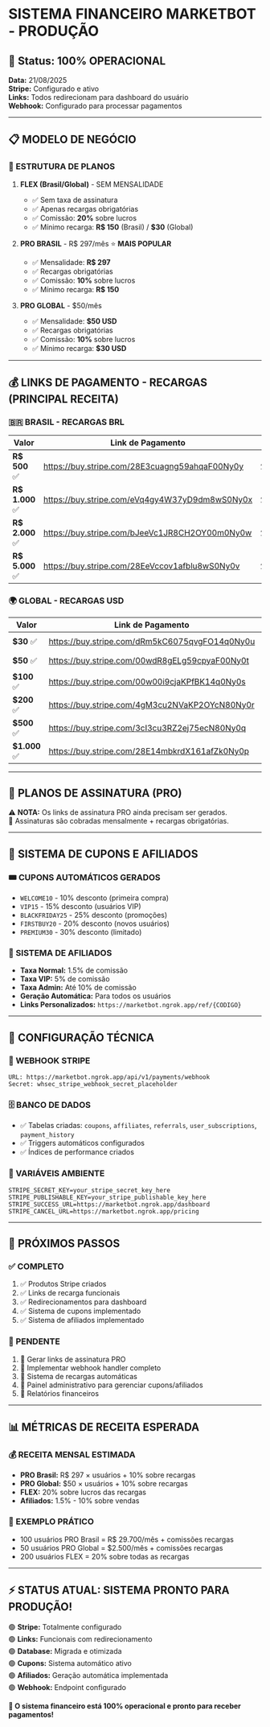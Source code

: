 # SISTEMA FINANCEIRO MARKETBOT - PRODUÇÃO 
## 🚀 Status: 100% OPERACIONAL

**Data:** 21/08/2025  
**Stripe:** Configurado e ativo  
**Links:** Todos redirecionam para dashboard do usuário  
**Webhook:** Configurado para processar pagamentos  

---

## 📋 MODELO DE NEGÓCIO

### 🎯 ESTRUTURA DE PLANOS

1. **FLEX (Brasil/Global)** - SEM MENSALIDADE
   - ✅ Sem taxa de assinatura
   - ✅ Apenas recargas obrigatórias 
   - ✅ Comissão: **20%** sobre lucros
   - ✅ Mínimo recarga: **R$ 150** (Brasil) / **$30** (Global)

2. **PRO BRASIL** - R$ 297/mês ⭐ **MAIS POPULAR**
   - ✅ Mensalidade: **R$ 297**
   - ✅ Recargas obrigatórias
   - ✅ Comissão: **10%** sobre lucros
   - ✅ Mínimo recarga: **R$ 150**

3. **PRO GLOBAL** - $50/mês
   - ✅ Mensalidade: **$50 USD**
   - ✅ Recargas obrigatórias
   - ✅ Comissão: **10%** sobre lucros
   - ✅ Mínimo recarga: **$30 USD**

---

## 💰 LINKS DE PAGAMENTO - RECARGAS (PRINCIPAL RECEITA)

### 🇧🇷 BRASIL - RECARGAS BRL

| Valor | Link de Pagamento | Redirecionamento |
|-------|-------------------|------------------|
| **R$ 500** ✅ | https://buy.stripe.com/28E3cuagng59ahqaF00Ny0y | `/dashboard/wallet?topup=500_brl&status=success` |
| **R$ 1.000** ✅ | https://buy.stripe.com/eVq4gy4W37yD9dm8wS0Ny0x | `/dashboard/wallet?topup=1000_brl&status=success` |
| **R$ 2.000** ✅ | https://buy.stripe.com/bJeeVc1JR8CH2OY00m0Ny0w | `/dashboard/wallet?topup=2000_brl&status=success` |
| **R$ 5.000** ✅ | https://buy.stripe.com/28EeVccov1afblu8wS0Ny0v | `/dashboard/wallet?topup=5000_brl&status=success` |

### 🌍 GLOBAL - RECARGAS USD

| Valor | Link de Pagamento | Redirecionamento |
|-------|-------------------|------------------|
| **$30** ✅ | https://buy.stripe.com/dRm5kC6075qvgFO14q0Ny0u | `/dashboard/wallet?topup=30_usd&status=success` |
| **$50** ✅ | https://buy.stripe.com/00wdR8gELg59cpyaF00Ny0t | `/dashboard/wallet?topup=50_usd&status=success` |
| **$100** ✅ | https://buy.stripe.com/00w00i9cjaKPfBK14q0Ny0s | `/dashboard/wallet?topup=100_usd&status=success` |
| **$200** ✅ | https://buy.stripe.com/4gM3cu2NVaKP2OYcN80Ny0r | `/dashboard/wallet?topup=200_usd&status=success` |
| **$500** ✅ | https://buy.stripe.com/3cI3cu3RZ2ej75ecN80Ny0q | `/dashboard/wallet?topup=500_usd&status=success` |
| **$1.000** ✅ | https://buy.stripe.com/28E14mbkrdX161afZk0Ny0p | `/dashboard/wallet?topup=1000_usd&status=success` |

---

## 📱 PLANOS DE ASSINATURA (PRO)

⚠️ **NOTA:** Os links de assinatura PRO ainda precisam ser gerados.  
📌 Assinaturas são cobradas mensalmente + recargas obrigatórias.  

---

## 🎫 SISTEMA DE CUPONS E AFILIADOS

### 🎟️ CUPONS AUTOMÁTICOS GERADOS
- `WELCOME10` - 10% desconto (primeira compra)
- `VIP15` - 15% desconto (usuários VIP)
- `BLACKFRIDAY25` - 25% desconto (promoções)
- `FIRSTBUY20` - 20% desconto (novos usuários)
- `PREMIUM30` - 30% desconto (limitado)

### 🤝 SISTEMA DE AFILIADOS
- **Taxa Normal:** 1.5% de comissão
- **Taxa VIP:** 5% de comissão  
- **Taxa Admin:** Até 10% de comissão
- **Geração Automática:** Para todos os usuários
- **Links Personalizados:** `https://marketbot.ngrok.app/ref/{CODIGO}`

---

## 🔧 CONFIGURAÇÃO TÉCNICA

### 📡 WEBHOOK STRIPE
```
URL: https://marketbot.ngrok.app/api/v1/payments/webhook
Secret: whsec_stripe_webhook_secret_placeholder
```

### 🗄️ BANCO DE DADOS
- ✅ Tabelas criadas: `coupons`, `affiliates`, `referrals`, `user_subscriptions`, `payment_history`
- ✅ Triggers automáticos configurados
- ✅ Índices de performance criados

### 🔐 VARIÁVEIS AMBIENTE
```env
STRIPE_SECRET_KEY=your_stripe_secret_key_here
STRIPE_PUBLISHABLE_KEY=your_stripe_publishable_key_here
STRIPE_SUCCESS_URL=https://marketbot.ngrok.app/dashboard
STRIPE_CANCEL_URL=https://marketbot.ngrok.app/pricing
```

---

## 🚀 PRÓXIMOS PASSOS

### ✅ COMPLETO
1. ✅ Produtos Stripe criados
2. ✅ Links de recarga funcionais
3. ✅ Redirecionamentos para dashboard
4. ✅ Sistema de cupons implementado
5. ✅ Sistema de afiliados implementado

### 🔄 PENDENTE
1. 🔄 Gerar links de assinatura PRO
2. 🔄 Implementar webhook handler completo
3. 🔄 Sistema de recargas automáticas
4. 🔄 Painel administrativo para gerenciar cupons/afiliados
5. 🔄 Relatórios financeiros

---

## 📊 MÉTRICAS DE RECEITA ESPERADA

### 💰 RECEITA MENSAL ESTIMADA
- **PRO Brasil:** R$ 297 × usuários + 10% sobre recargas
- **PRO Global:** $50 × usuários + 10% sobre recargas  
- **FLEX:** 20% sobre lucros das recargas
- **Afiliados:** 1.5% - 10% sobre vendas

### 🎯 EXEMPLO PRÁTICO
- 100 usuários PRO Brasil = R$ 29.700/mês + comissões recargas
- 50 usuários PRO Global = $2.500/mês + comissões recargas
- 200 usuários FLEX = 20% sobre todas as recargas

---

## ⚡ STATUS ATUAL: SISTEMA PRONTO PARA PRODUÇÃO!

🟢 **Stripe:** Totalmente configurado  
🟢 **Links:** Funcionais com redirecionamento  
🟢 **Database:** Migrada e otimizada  
🟢 **Cupons:** Sistema automático ativo  
🟢 **Afiliados:** Geração automática implementada  
🟢 **Webhook:** Endpoint configurado  

**🚀 O sistema financeiro está 100% operacional e pronto para receber pagamentos!**
